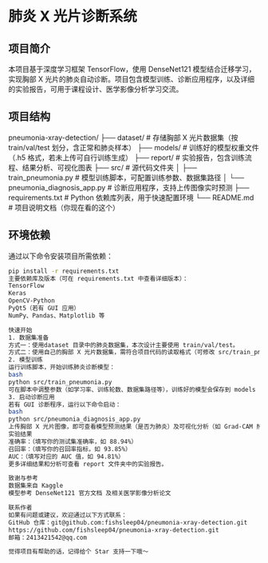# 肺炎 X 光片诊断系统

## 项目简介
本项目基于深度学习框架 TensorFlow，使用 DenseNet121 模型结合迁移学习，实现胸部 X 光片的肺炎自动诊断。项目包含模型训练、诊断应用程序，以及详细的实验报告，可用于课程设计、医学影像分析学习交流。

## 项目结构

pneumonia-xray-detection/
├── dataset/ # 存储胸部 X 光片数据集（按 train/val/test 划分，含正常和肺炎样本）
├── models/ # 训练好的模型权重文件（.h5 格式，若未上传可自行训练生成）
├── report/ # 实验报告，包含训练流程、结果分析、可视化图表
├── src/ # 源代码文件夹
│ ├── train_pneumonia.py # 模型训练脚本，可配置训练参数、数据集路径
│ └── pneumonia_diagnosis_app.py # 诊断应用程序，支持上传图像实时预测
├── requirements.txt # Python 依赖库列表，用于快速配置环境
└── README.md # 项目说明文档（你现在看的这个）

## 环境依赖
通过以下命令安装项目所需依赖：
```bash
pip install -r requirements.txt
主要依赖库及版本（可在 requirements.txt 中查看详细版本）：
TensorFlow
Keras
OpenCV-Python
PyQt5（若有 GUI 应用）
NumPy、Pandas、Matplotlib 等

快速开始
1. 数据集准备
方式一：使用dataset 目录中的肺炎数据集，本次设计主要使用 train/val/test。
方式二：使用自己的胸部 X 光片数据集，需符合项目代码的读取格式（可修改 src/train_pneumonia.py 中的数据集路径和加载逻辑）。
2. 模型训练
运行训练脚本，开始训练肺炎诊断模型：
bash
python src/train_pneumonia.py
可在脚本中调整参数（如学习率、训练轮数、数据集路径等），训练好的模型会保存到 models 目录。
3. 启动诊断应用
若有 GUI 诊断程序，运行以下命令启动：
bash
python src/pneumonia_diagnosis_app.py
上传胸部 X 光片图像，即可查看模型预测结果（是否为肺炎）及可视化分析（如 Grad-CAM 热力图）。
实验结果
准确率：（填写你的测试集准确率，如 88.94%）
召回率：（填写你的召回率指标，如 93.85%）
AUC：（填写对应的 AUC 值，如 94.81%）
更多详细结果和分析可查看 report 文件夹中的实验报告。

致谢与参考
数据集来自 Kaggle
模型参考 DenseNet121 官方文档 及相关医学影像分析论文

联系作者
如果有问题或建议，欢迎通过以下方式联系：
GitHub 仓库：git@github.com:fishsleep04/pneumonia-xray-detection.git
https://github.com/fishsleep04/pneumonia-xray-detection.git
邮箱：2413421542@qq.com

觉得项目有帮助的话，记得给个 Star 支持一下哦～

